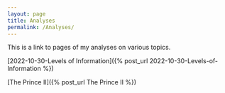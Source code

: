 ```yaml
---
layout: page
title: Analyses
permalink: /Analyses/
---
```


This is a link to pages of my analyses on various topics. 

[2022-10-30-Levels of Information]({% post_url 2022-10-30-Levels-of-Information %})

[The Prince II]({% post_url The Prince II %})